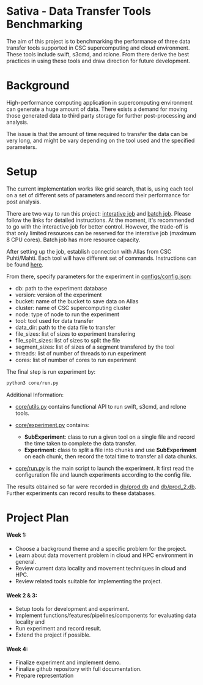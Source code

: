 # Sativa - Data Transfer Tools Benchmarking
The aim of this project is to benchmarking the performance of three data transfer tools supported in CSC supercomputing 
and cloud environment. These tools include swift, s3cmd, and rclone. From there derive the best practices in using these
tools and draw direction for future development.


# Background
High-performance computing application in supercomputing environment can generate a huge amount of data. There exists a 
demand for moving those generated data to third party storage for further post-processing and analysis.  

The issue is that the amount of time required to transfer the data can be very long, and might be vary depending on the
tool used and the specified parameters.


# Setup
The current implementation works like grid search, that is, using each tool on a set of different sets of parameters and 
record their performance for post analysis.

There are two way to run this project: [interative job](https://docs.csc.fi/computing/running/interactive-usage/) 
and [batch job](https://docs.csc.fi/computing/running/getting-started/). Please follow the links for detailed instructions. 
At the moment, it's recommended to go with the interactive job for better control. However, the trade-off is that only limited
resources can be reserved for the interative job (maximum 8 CPU cores). Batch job has more resource capacity.

After setting up the job, establish connection with Allas from CSC Puhti/Mahti. Each
tool will have different set of commands. Instructions can be found [here](https://docs.csc.fi/data/Allas/).

From there, specify parameters for the experiment in [configs/config.json](https://github.com/vinhng10/sativa/blob/main/configs/config.json):
- db: path to the experiment database
- version: version of the experiment
- bucket: name of the bucket to save data on Allas
- cluster: name of CSC supercomputing cluster
- node: type of node to run the experiment
- tool: tool used for data transfer
- data_dir: path to the data file to transfer
- file_sizes: list of sizes to experiment transfering
- file_split_sizes: list of sizes to split the file
- segment_sizes: list of sizes of a segment transfered by the tool
- threads: list of number of threads to run experiment
- cores: list of number of cores to run experiment

The final step is run experiment by:
```bash
python3 core/run.py
```

Additional Information:
- [core/utils.py](https://github.com/vinhng10/sativa/blob/main/core/utils.py) contains functional API to run swift, s3cmd, and rclone tools.  

- [core/experiment.py](https://github.com/vinhng10/sativa/blob/main/core/experiment.py) contains:
  - **SubExperiment**: class to run a given tool on a single file and record the time taken to complete the data transfer.
  - **Experiment**: class to split a file into chunks and use **SubExperiment** on each chunk, then record the total time
    to transfer all data chunks. 

- [core/run.py](https://github.com/vinhng10/sativa/blob/main/core/run.py) is the main script to launch the experiment. It first read the configuration file and launch experiments
  according to the config file.

The results obtained so far were recorded in [db/prod.db](https://github.com/vinhng10/sativa/blob/main/db/prod.db) 
and [db/prod_2.db](https://github.com/vinhng10/sativa/blob/main/db/prod_2.db). Further experiments can record results
to these databases.


# Project Plan
#### Week 1:
- Choose a background theme and a specific problem for the project.
- Learn about data movement problem in cloud and HPC environment in general.
- Review current data locality and movement techniques in cloud and HPC.
- Review related tools suitable for implementing the project.

#### Week 2 & 3:
- Setup tools for development and experiment.
- Implement functions/features/pipelines/components for evaluating data locality and   
- Run experiment and record result.
- Extend the project if possible.

#### Week 4:
- Finalize experiment and implement demo.
- Finalize github repository with full documentation.
- Prepare representation
